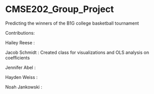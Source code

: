 # CMSE202_Group_Project
Predicting the winners of the B1G college basketball tournament

Contributions:

Hailey Reese : 

Jacob Schmidt : Created class for visualizations and OLS analysis on coefficients 

Jennifer Abel : 

Hayden Weiss : 

Noah Jankowski : 
